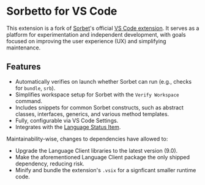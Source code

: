 # Sorbetto for VS Code
This extension is a fork of [Sorbet](https://github.com/sorbet/sorbet)'s official [VS Code extension](https://github.com/sorbet/sorbet/tree/master/vscode_extension). It serves as a platform for experimentation and independent development, with goals focused on improving the user experience (UX) and simplifying maintenance.

## Features
  - Automatically verifies on launch whether Sorbet can run (e.g., checks for `bundle`, `srb`).
  - Simplifies workspace setup for Sorbet with the `Verify Workspace` command.
  - Includes snippets for common Sorbet constructs, such as abstract classes, interfaces, generics, and various method templates.
  - Fully, configurable via VS Code Settings.
  - Integrates with the [Language Status Item](https://code.visualstudio.com/api/references/vscode-api#LanguageStatusItem).

Maintainability-wise, changes to dependencies have allowed to:
  - Upgrade the Language Client libraries to the latest version (9.0).
  - Make the aforementioned Language Client package the only shipped dependency, reducing risk.
  - Minify and bundle the extension's `.vsix` for a signficant smaller runtime code.

